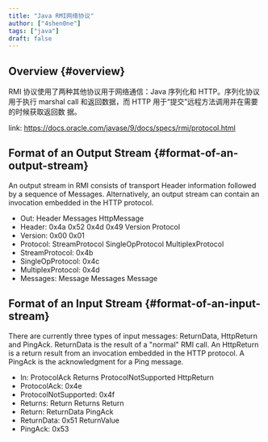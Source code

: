 ```yaml
---
title: "Java RMI网络协议"
author: ["4shen0ne"]
tags: ["java"]
draft: false
---
```


## Overview {#overview}

RMI 协议使用了两种其他协议用于网络通信：Java 序列化和 HTTP。序列化协议用于执行
marshal call 和返回数据，而 HTTP 用于“提交”远程方法调用并在需要的时候获取返回数
据。

link: <https://docs.oracle.com/javase/9/docs/specs/rmi/protocol.html>


## Format of an Output Stream {#format-of-an-output-stream}

An output stream in RMI consists of transport Header information followed by a
sequence of Messages. Alternatively, an output stream can contain an invocation
embedded in the HTTP protocol.

-   Out:
    Header Messages
    HttpMessage
-   Header:
    0x4a 0x52 0x4d 0x49 Version Protocol
-   Version:
    0x00 0x01
-   Protocol:
    StreamProtocol
    SingleOpProtocol
    MultiplexProtocol
-   StreamProtocol:
    0x4b
-   SingleOpProtocol:
    0x4c
-   MultiplexProtocol:
    0x4d
-   Messages:
    Message
    Messages Message


## Format of an Input Stream {#format-of-an-input-stream}

There are currently three types of input messages: ReturnData, HttpReturn and
PingAck. ReturnData is the result of a "normal" RMI call. An HttpReturn is a
return result from an invocation embedded in the HTTP protocol. A PingAck is the
acknowledgment for a Ping message.

-   In:
    ProtocolAck Returns
    ProtocolNotSupported
    HttpReturn
-   ProtocolAck:
    0x4e
-   ProtocolNotSupported:
    0x4f
-   Returns:
    Return
    Returns Return
-   Return:
    ReturnData
    PingAck
-   ReturnData:
    0x51 ReturnValue
-   PingAck:
    0x53
